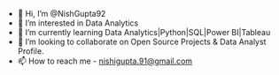 - 👋 Hi, I’m @NishGupta92
- 👀 I’m interested in Data Analytics
- 🌱 I’m currently learning Data Analytics|Python|SQL|Power BI|Tableau
- 💞️ I’m looking to collaborate on Open Source Projects & Data Analyst Profile.
- 📫 How to reach me - nishigupta.91@gmail.com

<!---
NishGupta92/NishGupta92 is a ✨ special ✨ repository because its `README.md` (this file) appears on your GitHub profile.
You can click the Preview link to take a look at your changes.
--->
